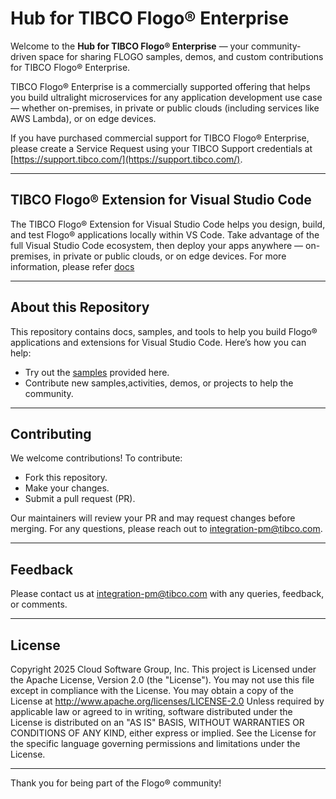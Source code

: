 # **Hub for TIBCO Flogo® Enterprise**

Welcome to the **Hub for TIBCO Flogo® Enterprise** — your community-driven space for sharing FLOGO samples, demos, and custom contributions for TIBCO Flogo® Enterprise.

TIBCO Flogo® Enterprise is a commercially supported offering that helps you build ultralight microservices for any application development use case — whether on-premises, in private or public clouds (including services like AWS Lambda), or on edge devices.

If you have purchased commercial support for TIBCO Flogo® Enterprise, please create a Service Request using your TIBCO Support credentials at [https://support.tibco.com/](https://support.tibco.com/).

---

## **TIBCO Flogo® Extension for Visual Studio Code**

The TIBCO Flogo® Extension for Visual Studio Code helps you design, build, and test Flogo® applications locally within VS Code. Take advantage of the full Visual Studio Code ecosystem, then deploy your apps anywhere — on-premises, in private or public clouds, or on edge devices.
For more information, please refer [docs](https://docs.tibco.com/products/tibco-flogo-extension-for-visual-studio-code-latest)

---

## **About this Repository**

This repository contains docs, samples, and tools to help you build Flogo® applications and extensions for Visual Studio Code. Here’s how you can help:

- Try out the [samples](https://github.com/TIBCOSoftware/flogo-enterprise-hub/tree/master/Samples/VSCode_Extension) provided here.
- Contribute new samples,activities, demos, or projects to help the community.

---

## **Contributing**

We welcome contributions! To contribute:
- Fork this repository.
- Make your changes.
- Submit a pull request (PR).

Our maintainers will review your PR and may request changes before merging. For any questions, please reach out to [integration-pm@tibco.com](mailto:integration-pm@tibco.com).

---

## **Feedback**

Please contact us at [integration-pm@tibco.com](mailto:integration-pm@tibco.com) with any queries, feedback, or comments.

---

## **License**

Copyright 2025 Cloud Software Group, Inc.
This project is Licensed under the Apache License, Version 2.0 (the "License"). You may not use this file except in compliance with the License. You may obtain a copy of the License at http://www.apache.org/licenses/LICENSE-2.0 Unless required by applicable law or agreed to in writing, software distributed under the License is distributed on an "AS IS" BASIS, WITHOUT WARRANTIES OR CONDITIONS OF ANY KIND, either express or implied. See the License for the specific language governing permissions and limitations under the License.

---

Thank you for being part of the Flogo® community!
